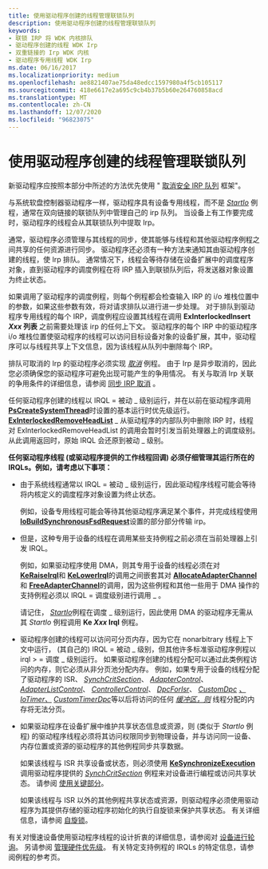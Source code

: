 ```yaml
---
title: 使用驱动程序创建的线程管理联锁队列
description: 使用驱动程序创建的线程管理联锁队列
keywords:
- 联锁 IRP 将 WDK 内核排队
- 驱动程序创建的线程 WDK Irp
- 双重链接的 Irp WDK 内核
- 驱动程序专用线程 WDK Irp
ms.date: 06/16/2017
ms.localizationpriority: medium
ms.openlocfilehash: ae8821407ae75da48edcc1597980a4f5cb105117
ms.sourcegitcommit: 418e6617e2a695c9cb4b37b5b60e264760858acd
ms.translationtype: MT
ms.contentlocale: zh-CN
ms.lasthandoff: 12/07/2020
ms.locfileid: "96823075"
---
```

# <a name="managing-interlocked-queues-with-a-driver-created-thread"></a>使用驱动程序创建的线程管理联锁队列





新驱动程序应按照本部分中所述的方法优先使用 " [取消安全 IRP 队列](cancel-safe-irp-queues.md) 框架"。

与系统软盘控制器驱动程序一样，驱动程序具有设备专用线程，而不是 [*StartIo*](/windows-hardware/drivers/ddi/wdm/nc-wdm-driver_startio) 例程，通常在双向链接的联锁队列中管理自己的 irp 队列。 当设备上有工作要完成时，驱动程序的线程会从其联锁队列中提取 Irp。

通常，驱动程序必须管理与其线程的同步，使其能够与线程和其他驱动程序例程之间共享的任何资源进行同步。 驱动程序还必须有一种方法来通知其由驱动程序创建的线程，使 Irp 排队。 通常情况下，线程会等待存储在设备扩展中的调度程序对象，直到驱动程序的调度例程在将 IRP 插入到联锁队列后，将发送器对象设置为终止状态。

如果调用了驱动程序的调度例程，则每个例程都会检查输入 IRP 的 i/o 堆栈位置中的参数，如果这些参数有效，将对请求排队以进行进一步处理。 对于排队到驱动程序专用线程的每个 IRP，调度例程应设置其线程在调用 **ExInterlockedInsert *Xxx* 列表** 之前需要处理该 irp 的任何上下文。 驱动程序的每个 IRP 中的驱动程序 i/o 堆栈位置使驱动程序的线程可以访问目标设备对象的设备扩展，其中，驱动程序可以与线程共享上下文信息，因为该线程从队列中删除每个 IRP。

排队可取消的 Irp 的驱动程序必须实现 [*取消*](/windows-hardware/drivers/ddi/wdm/nc-wdm-driver_cancel) 例程。 由于 Irp 是异步取消的，因此您必须确保您的驱动程序可避免出现可能产生的争用情况。 有关与取消 Irp 关联的争用条件的详细信息，请参阅 [同步 IRP 取消](synchronizing-irp-cancellation.md) 。

任何驱动程序创建的线程以 IRQL = 被动 \_ 级别运行，并在以前在驱动程序调用 [**PsCreateSystemThread**](/windows-hardware/drivers/ddi/wdm/nf-wdm-pscreatesystemthread)时设置的基本运行时优先级运行。 [**ExInterlockedRemoveHeadList**](/previous-versions/ff545427(v=vs.85)) \_ 从驱动程序的内部队列中删除 IRP 时，线程对 ExInterlockedRemoveHeadList 的调用会暂时引发当前处理器上的调度级别。 从此调用返回时，原始 IRQL 会还原到被动 \_ 级别。

**任何驱动程序线程 (或驱动程序提供的工作线程回调) 必须仔细管理其运行所在的 IRQLs。例如，请考虑以下事项：**

-   由于系统线程通常以 IRQL = 被动 \_ 级别运行，因此驱动程序线程可能会等待将内核定义的调度程序对象设置为终止状态。

    例如，设备专用线程可能会等待其他驱动程序满足某个事件，并完成线程使用 [**IoBuildSynchronousFsdRequest**](/windows-hardware/drivers/ddi/wdm/nf-wdm-iobuildsynchronousfsdrequest)设置的部分部分传输 irp。

-   但是，这种专用于设备的线程在调用某些支持例程之前必须在当前处理器上引发 IRQL。

    例如，如果驱动程序使用 DMA，则其专用于设备的线程必须在对 [**KeRaiseIrql**](/windows-hardware/drivers/ddi/wdm/nf-wdm-keraiseirql)和 [**KeLowerIrql**](/windows-hardware/drivers/ddi/wdm/nf-wdm-kelowerirql)的调用之间嵌套其对 [**AllocateAdapterChannel**](/windows-hardware/drivers/ddi/wdm/nc-wdm-pallocate_adapter_channel)和 [**FreeAdapterChannel**](/windows-hardware/drivers/ddi/wdm/nc-wdm-pfree_adapter_channel)的调用，因为这些例程和其他一些用于 DMA 操作的支持例程必须以 IRQL = 调度级别进行调用 \_ 。

    请记住， [*StartIo*](/windows-hardware/drivers/ddi/wdm/nc-wdm-driver_startio)例程在调度 \_ 级别运行，因此使用 DMA 的驱动程序无需从其 *StartIo* 例程调用 **Ke *Xxx* Irql** 例程。

-   驱动程序创建的线程可以访问可分页内存，因为它在 nonarbitrary 线程上下文中运行， (其自己的) IRQL = 被动 \_ 级别，但其他许多标准驱动程序例程以 irql &gt; = 调度 \_ 级别运行。 如果驱动程序创建的线程分配可以通过此类例程访问的内存，则它必须从非分页池分配内存。 例如，如果专用于设备的线程分配了驱动程序的 ISR、 [*SynchCritSection*](/windows-hardware/drivers/ddi/wdm/nc-wdm-ksynchronize_routine)、 [*AdapterControl*](/windows-hardware/drivers/ddi/wdm/nc-wdm-driver_control)、 [*AdapterListControl*](/windows-hardware/drivers/ddi/wdm/nc-wdm-driver_list_control)、 [*ControllerControl*](https://msdn.microsoft.com/library/windows/hardware/ff542049)、 [*DpcForIsr*](/windows-hardware/drivers/ddi/wdm/nc-wdm-io_dpc_routine)、 [*CustomDpc*](/windows-hardware/drivers/ddi/wdm/nc-wdm-kdeferred_routine) [*、IoTimer、*](/windows-hardware/drivers/ddi/wdm/nc-wdm-io_timer_routine) [*CustomTimerDpc*](https://msdn.microsoft.com/library/windows/hardware/ff542983)等以后将访问的任何 [*缓冲区，则*](/windows-hardware/drivers/ddi/wdm/nc-wdm-io_completion_routine) 线程分配的内存将无法分页。

-   如果驱动程序在设备扩展中维护共享状态信息或资源，则 (类似于 *StartIo* 例程) 的驱动程序线程必须将其访问权限同步到物理设备，并与访问同一设备、内存位置或资源的驱动程序的其他例程同步共享数据。

    如果该线程与 ISR 共享设备或状态，则必须使用 [**KeSynchronizeExecution**](/windows-hardware/drivers/ddi/wdm/nf-wdm-kesynchronizeexecution) 调用驱动程序提供的 [*SynchCritSection*](/windows-hardware/drivers/ddi/wdm/nc-wdm-ksynchronize_routine) 例程来对设备进行编程或访问共享状态。 请参阅 [使用关键部分](using-critical-sections.md)。

    如果该线程与 ISR 以外的其他例程共享状态或资源，则驱动程序必须使用驱动程序为其提供存储的驱动程序初始化的执行自旋锁来保护共享状态。 有关详细信息，请参阅 [自旋锁](./introduction-to-spin-locks.md)。

有关对慢速设备使用驱动程序线程的设计折衷的详细信息，请参阅对 [设备进行轮询](avoid-polling-devices.md)。 另请参阅 [管理硬件优先级](managing-hardware-priorities.md)。 有关特定支持例程的 IRQLs 的特定信息，请参阅例程的参考页。

 

